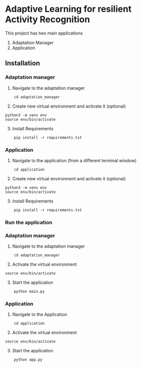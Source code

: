 # Adaptive Learning for resilient Activity Recognition

This project has two main applications
1. Adaptation Manager
2. Application

## Installation

### Adaptation manager
1. Navigate to the adaptation manager
```
    cd adaptation_manager
```
2. Create new virtual environment and activate it (optional)
```
python3 -m venv env
source env/bin/activate
```
3. Install Requirements
```
    pip install -r requirements.txt
```


### Application
1. Navigate to the application (from a different terminal window)
```
    cd application
```
2. Create new virtual environment and activate it (optional)
```
python3 -m venv env
source env/bin/activate
```
3. Install Requirements
```
    pip install -r requirements.txt
```

### Run the application

### Adaptation manager
1. Navigate to the adaptation manager
```
    cd adaptation_manager
```
2. Activate the virtual environment
```
source env/bin/activate
```
3. Start the application
```
    python main.py
```

### Application
1. Navigate to the Application
```
    cd application
```
2. Activate the virtual environment
```
source env/bin/activate
```
3. Start the application
```
    python app.py
```